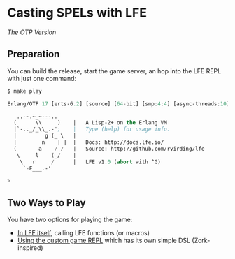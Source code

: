 # Casting SPELs with LFE

*The OTP Version*

## Preparation

You can build the release, start the game server, an hop into the LFE REPL with just one command:

```bash
$ make play
```

```lisp
Erlang/OTP 17 [erts-6.2] [source] [64-bit] [smp:4:4] [async-threads:10]

   ..-~.~_~---..
  (      \\     )    |   A Lisp-2+ on the Erlang VM
  |`-.._/_\\_.-';    |   Type (help) for usage info.
  |         g (_ \   |
  |        n    | |  |   Docs: http://docs.lfe.io/
  (       a    / /   |   Source: http://github.com/rvirding/lfe
   \     l    (_/    |
    \   r     /      |   LFE v1.0 (abort with ^G)
     `-E___.-'

>
```

## Two Ways to Play

You have two options for playing the game:
* [In LFE itself](docs/lfe-syntax-walkthrough.md), calling LFE functions (or macros)
* [Using the custom game REPL](docs/zork-syntax-walkthrough.md) which has its own simple DSL (Zork-inspired)
